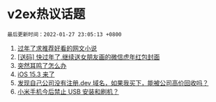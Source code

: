 # v2ex热议话题

`最后更新时间：2022-01-27 23:05:13 +0800`

1. [过年了求推荐好看的网文小说](https://www.v2ex.com/t/830836)
1. [[送码] 快过年了,继续送女朋友画的微信虎年红包封面](https://www.v2ex.com/t/830996)
1. [突然耳鸣了怎么办](https://www.v2ex.com/t/830852)
1. [iOS 15.3 来了](https://www.v2ex.com/t/830839)
1. [发现自己公司没有注册.dev 域名，如果我买下，能被公司高价回收吗？](https://www.v2ex.com/t/830858)
1. [小米手机今后禁止 USB 安装和刷机？](https://www.v2ex.com/t/830928)

